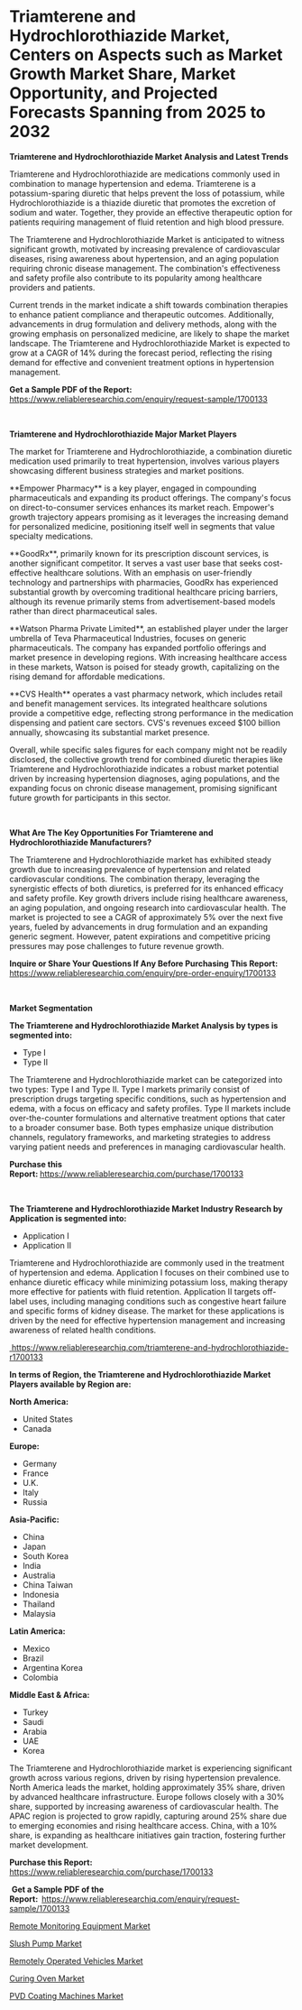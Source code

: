 <p><h1>Triamterene and Hydrochlorothiazide Market, Centers on Aspects such as Market Growth Market Share, Market Opportunity, and Projected Forecasts Spanning from 2025 to 2032</h1></p><p><strong>Triamterene and Hydrochlorothiazide Market Analysis and Latest Trends</strong></p>
<p><p>Triamterene and Hydrochlorothiazide are medications commonly used in combination to manage hypertension and edema. Triamterene is a potassium-sparing diuretic that helps prevent the loss of potassium, while Hydrochlorothiazide is a thiazide diuretic that promotes the excretion of sodium and water. Together, they provide an effective therapeutic option for patients requiring management of fluid retention and high blood pressure.</p><p>The Triamterene and Hydrochlorothiazide Market is anticipated to witness significant growth, motivated by increasing prevalence of cardiovascular diseases, rising awareness about hypertension, and an aging population requiring chronic disease management. The combination's effectiveness and safety profile also contribute to its popularity among healthcare providers and patients.</p><p>Current trends in the market indicate a shift towards combination therapies to enhance patient compliance and therapeutic outcomes. Additionally, advancements in drug formulation and delivery methods, along with the growing emphasis on personalized medicine, are likely to shape the market landscape. The Triamterene and Hydrochlorothiazide Market is expected to grow at a CAGR of 14% during the forecast period, reflecting the rising demand for effective and convenient treatment options in hypertension management.</p></p>
<p><strong>Get a Sample PDF of the Report:&nbsp;</strong> <a href="https://www.reliableresearchiq.com/enquiry/request-sample/1700133?utm_campaign=3139&utm_medium=2&utm_source=Github&utm_content=ia&utm_term=27032025&utm_id=triamterene-and-hydrochlorothiazide">https://www.reliableresearchiq.com/enquiry/request-sample/1700133</a></p>
<p>&nbsp;</p>
<p><strong>Triamterene and Hydrochlorothiazide Major Market Players</strong></p>
<p><p>The market for Triamterene and Hydrochlorothiazide, a combination diuretic medication used primarily to treat hypertension, involves various players showcasing different business strategies and market positions.</p><p>**Empower Pharmacy** is a key player, engaged in compounding pharmaceuticals and expanding its product offerings. The company's focus on direct-to-consumer services enhances its market reach. Empower's growth trajectory appears promising as it leverages the increasing demand for personalized medicine, positioning itself well in segments that value specialty medications.</p><p>**GoodRx**, primarily known for its prescription discount services, is another significant competitor. It serves a vast user base that seeks cost-effective healthcare solutions. With an emphasis on user-friendly technology and partnerships with pharmacies, GoodRx has experienced substantial growth by overcoming traditional healthcare pricing barriers, although its revenue primarily stems from advertisement-based models rather than direct pharmaceutical sales.</p><p>**Watson Pharma Private Limited**, an established player under the larger umbrella of Teva Pharmaceutical Industries, focuses on generic pharmaceuticals. The company has expanded portfolio offerings and market presence in developing regions. With increasing healthcare access in these markets, Watson is poised for steady growth, capitalizing on the rising demand for affordable medications.</p><p>**CVS Health** operates a vast pharmacy network, which includes retail and benefit management services. Its integrated healthcare solutions provide a competitive edge, reflecting strong performance in the medication dispensing and patient care sectors. CVS's revenues exceed $100 billion annually, showcasing its substantial market presence.</p><p>Overall, while specific sales figures for each company might not be readily disclosed, the collective growth trend for combined diuretic therapies like Triamterene and Hydrochlorothiazide indicates a robust market potential driven by increasing hypertension diagnoses, aging populations, and the expanding focus on chronic disease management, promising significant future growth for participants in this sector.</p></p>
<p>&nbsp;</p>
<p><strong>What Are The Key Opportunities For Triamterene and Hydrochlorothiazide Manufacturers?</strong></p>
<p><p>The Triamterene and Hydrochlorothiazide market has exhibited steady growth due to increasing prevalence of hypertension and related cardiovascular conditions. The combination therapy, leveraging the synergistic effects of both diuretics, is preferred for its enhanced efficacy and safety profile. Key growth drivers include rising healthcare awareness, an aging population, and ongoing research into cardiovascular health. The market is projected to see a CAGR of approximately 5% over the next five years, fueled by advancements in drug formulation and an expanding generic segment. However, patent expirations and competitive pricing pressures may pose challenges to future revenue growth.</p></p>
<p><strong>Inquire or Share Your Questions If Any Before Purchasing This Report:</strong> <a href="https://www.reliableresearchiq.com/enquiry/pre-order-enquiry/1700133?utm_campaign=3139&utm_medium=2&utm_source=Github&utm_content=ia&utm_term=27032025&utm_id=triamterene-and-hydrochlorothiazide">https://www.reliableresearchiq.com/enquiry/pre-order-enquiry/1700133</a></p>
<p>&nbsp;</p>
<p><strong>Market Segmentation</strong></p>
<p><strong>The Triamterene and Hydrochlorothiazide Market Analysis by types is segmented into:</strong></p>
<p><ul><li>Type I</li><li>Type II</li></ul></p>
<p><p>The Triamterene and Hydrochlorothiazide market can be categorized into two types: Type I and Type II. Type I markets primarily consist of prescription drugs targeting specific conditions, such as hypertension and edema, with a focus on efficacy and safety profiles. Type II markets include over-the-counter formulations and alternative treatment options that cater to a broader consumer base. Both types emphasize unique distribution channels, regulatory frameworks, and marketing strategies to address varying patient needs and preferences in managing cardiovascular health.</p></p>
<p><strong>Purchase this Report:&nbsp;</strong><a href="https://www.reliableresearchiq.com/purchase/1700133?utm_campaign=3139&utm_medium=2&utm_source=Github&utm_content=ia&utm_term=27032025&utm_id=triamterene-and-hydrochlorothiazide">https://www.reliableresearchiq.com/purchase/1700133</a></p>
<p>&nbsp;</p>
<p><strong>The Triamterene and Hydrochlorothiazide Market Industry Research by Application is segmented into:</strong></p>
<p><ul><li>Application I</li><li>Application II</li></ul></p>
<p><p>Triamterene and Hydrochlorothiazide are commonly used in the treatment of hypertension and edema. Application I focuses on their combined use to enhance diuretic efficacy while minimizing potassium loss, making therapy more effective for patients with fluid retention. Application II targets off-label uses, including managing conditions such as congestive heart failure and specific forms of kidney disease. The market for these applications is driven by the need for effective hypertension management and increasing awareness of related health conditions.</p></p>
<p><a href="https://www.reliableresearchiq.com/triamterene-and-hydrochlorothiazide-r1700133?utm_campaign=3139&utm_medium=2&utm_source=Github&utm_content=ia&utm_term=27032025&utm_id=triamterene-and-hydrochlorothiazide">&nbsp;https://www.reliableresearchiq.com/triamterene-and-hydrochlorothiazide-r1700133</a></p>
<p><strong>In terms of Region, the Triamterene and Hydrochlorothiazide Market Players available by Region are:</strong></p>
<p>
    <p> <strong> North America: </strong>
        <ul>
            <li>United States</li>
            <li>Canada</li>
        </ul>
        </p> 
    <p> <strong> Europe: </strong>
        <ul>
            <li>Germany</li>
            <li>France</li>
            <li>U.K.</li>
            <li>Italy</li>
            <li>Russia</li>
        </ul>
        </p> 
    <p> <strong> Asia-Pacific: </strong>
        <ul>
            <li>China</li>
            <li>Japan</li>
            <li>South Korea</li>
            <li>India</li>
            <li>Australia</li>
            <li>China Taiwan</li>
            <li>Indonesia</li>
            <li>Thailand</li>
            <li>Malaysia</li>
        </ul>
        </p> 
    <p> <strong> Latin America: </strong>
        <ul>
            <li>Mexico</li>
            <li>Brazil</li>
            <li>Argentina Korea</li>
            <li>Colombia</li>
        </ul>
        </p> 
    <p> <strong> Middle East & Africa: </strong>
        <ul>
            <li>Turkey</li>
            <li>Saudi</li>
            <li>Arabia</li>
            <li>UAE</li>
            <li>Korea</li>
        </ul>
    </p>
    </p>
<p><p>The Triamterene and Hydrochlorothiazide market is experiencing significant growth across various regions, driven by rising hypertension prevalence. North America leads the market, holding approximately 35% share, driven by advanced healthcare infrastructure. Europe follows closely with a 30% share, supported by increasing awareness of cardiovascular health. The APAC region is projected to grow rapidly, capturing around 25% share due to emerging economies and rising healthcare access. China, with a 10% share, is expanding as healthcare initiatives gain traction, fostering further market development.</p></p>
<p><strong>Purchase this Report: </strong><a href="https://www.reliableresearchiq.com/purchase/1700133?utm_campaign=3139&utm_medium=2&utm_source=Github&utm_content=ia&utm_term=27032025&utm_id=triamterene-and-hydrochlorothiazide">https://www.reliableresearchiq.com/purchase/1700133</a></p>
<p>&nbsp;<strong>Get a Sample PDF of the Report:&nbsp;&nbsp;</strong><a href="https://www.reliableresearchiq.com/enquiry/request-sample/1700133?utm_campaign=3139&utm_medium=2&utm_source=Github&utm_content=ia&utm_term=27032025&utm_id=triamterene-and-hydrochlorothiazide">https://www.reliableresearchiq.com/enquiry/request-sample/1700133</a></p>
<p><strong></strong></p>
<p><p><a href="https://www.linkedin.com/pulse/growth-forecast-remote-monitoring-equipment-market-competitive-fqaxf?utm_campaign=3139&utm_medium=2&utm_source=Github&utm_content=ia&utm_term=27032025&utm_id=triamterene-and-hydrochlorothiazide">Remote Monitoring Equipment Market</a></p><p><a href="https://www.linkedin.com/pulse/growth-forecast-slush-pump-market-144-cagr-2025-2032-mark-cube-wiggf?utm_campaign=3139&utm_medium=2&utm_source=Github&utm_content=ia&utm_term=27032025&utm_id=triamterene-and-hydrochlorothiazide">Slush Pump Market</a></p><p><a href="https://www.linkedin.com/pulse/remotely-operated-vehicles-market-revolution-driving-factors-mh3kf?utm_campaign=3139&utm_medium=2&utm_source=Github&utm_content=ia&utm_term=27032025&utm_id=triamterene-and-hydrochlorothiazide">Remotely Operated Vehicles Market</a></p><p><a href="https://www.linkedin.com/pulse/in-depth-analysis-curing-oven-market-size-share-forecast-o5y5f?utm_campaign=3139&utm_medium=2&utm_source=Github&utm_content=ia&utm_term=27032025&utm_id=triamterene-and-hydrochlorothiazide">Curing Oven Market</a></p><p><a href="https://www.linkedin.com/pulse/projected-growth-revenue-pvd-coating-machines-market-92-aofof?utm_campaign=3139&utm_medium=2&utm_source=Github&utm_content=ia&utm_term=27032025&utm_id=triamterene-and-hydrochlorothiazide">PVD Coating Machines Market</a></p></p>